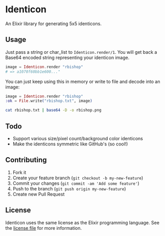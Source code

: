 Identicon
=========

An Elixir library for generating 5x5 identicons.

## Usage

Just pass a string or char_list to `Identicon.render/1`. You will get back a
Base64 encoded string representing your identicon image.

```elixir
image = Identicon.render "rbishop"
# => a1070f60bb1e600..."
```

You can just keep using this in memory or write to file and decode into an image:

```elixir
image = Identicon.render "rbishop"
:ok = File.write("rbishop.txt", image)
```

```bash
cat rbishop.txt | base64 -D -o rbishop.png
```

## Todo

* Support various size/pixel count/background color identicons
* Make the identicons symmetric like GitHub's (so cool!)

## Contributing

1. Fork it
2. Create your feature branch (`git checkout -b my-new-feature`)
3. Commit your changes (`git commit -am 'Add some feature'`)
4. Push to the branch (`git push origin my-new-feature`)
5. Create new Pull Request

## License

Identicon uses the same license as the Elixir programming language. See the
[license
file](https://raw.githubusercontent.com/rbishop/identicon/master/LICENSE) for
more information.
